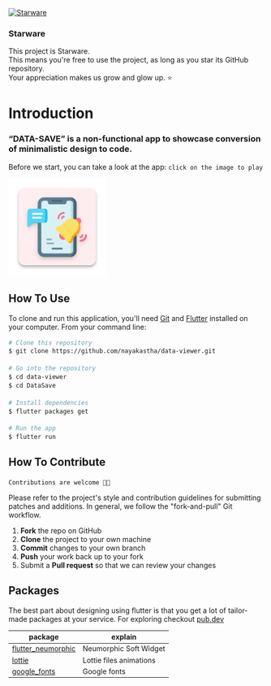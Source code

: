 [![Starware](https://img.shields.io/badge/Starware-⭐-black?labelColor=f9b00d)](https://github.com/zepfietje/starware)
### Starware

This project is Starware.  
This means you're free to use the project, as long as you star its GitHub repository.  
Your appreciation makes us grow and glow up. ⭐

# Introduction

### “DATA-SAVE” is a non-functional app to showcase conversion of minimalistic design to code.

Before we start, you can take a look at the app:
`click on the image to play`

[![Click to Play](https://github.com/nayakastha/data-viewer/blob/main/DataSave/android/app/src/main/res/mipmap-xxxhdpi/ic_launcher.png)](https://www.youtube.com/watch?v=jqFvEaoN0Sw)


## How To Use

To clone and run this application, you'll need [Git](https://git-scm.com) and [Flutter](https://flutter.dev/docs/get-started/install) installed on your computer. From your command line:

```bash
# Clone this repository
$ git clone https://github.com/nayakastha/data-viewer.git

# Go into the repository
$ cd data-viewer
$ cd DataSave

# Install dependencies
$ flutter packages get

# Run the app
$ flutter run
```
## How To Contribute

`Contributions are welcome 🎉🎉`

Please refer to the project's style and contribution guidelines for submitting patches and additions. In general, we follow the "fork-and-pull" Git workflow.

 1. **Fork** the repo on GitHub
 2. **Clone** the project to your own machine
 3. **Commit** changes to your own branch
 4. **Push** your work back up to your fork
 5. Submit a **Pull request** so that we can review your changes


## Packages
The best part about designing using flutter is that you get a lot of tailor-made packages at your service.
For exploring checkout [pub.dev](https://pub.dev/)

package | explain
---|---
[flutter_neumorphic](https://pub.flutter-io.cn/packages/flutter_neumorphic) | Neumorphic Soft Widget
[lottie](https://pub.flutter-io.cn/packages/lottie) | Lottie files animations
[google_fonts](https://pub.flutter-io.cn/packages/google_fonts) | Google fonts 



